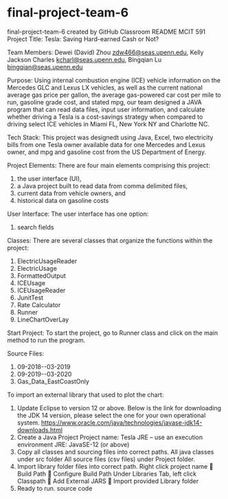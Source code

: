 # final-project-team-6
final-project-team-6 created by GitHub Classroom
README
MCIT 591 Project Title: 	Tesla:  Saving Hard-earned Cash or Not?

Team Members:  		Dewei (David) Zhou  zdw466@seas.upenn.edu, Kelly Jackson Charles kcharl@seas.upenn.edu, Bingqian Lu bingqian@seas.upenn.edu

Purpose:
Using internal combustion engine (ICE) vehicle information on the Mercedes GLC and Lexus LX vehicles, as well as the current national average gas price per gallon, the average gas-powered car cost per mile to run, gasoline grade cost, and stated mpg, our team designed a JAVA program that can read data files, input user information, and calculate whether driving a Tesla is a cost-savings strategy when compared to driving select ICE vehicles in Miami FL, New York NY and Charlotte  NC.

Tech Stack:
This project was designedt using Java, Excel, two electricity bills from one Tesla owner available data for one Mercedes and Lexus owner, and mpg and gasoline cost from the US Department of Energy.

Project Elements:
There are four main elements comprising this project:
1.	the user interface (UI),
2.	a Java project built to read data from comma delimited files, 
3.	current data from vehicle owners, and
4.	historical data on gasoline costs

User Interface:
The user interface has one option:
1.	search fields

Classes:
There are several classes that organize the functions within the project:
1.	ElectricUsageReader
2.	ElectricUsage
3.	FormattedOutput
4.	ICEUsage
5.	ICEUsageReader
6.	JunitTest
7.	Rate Calculator
8.	Runner
9.  LineChartOverLay

Start Project:
To start the project, go to Runner class and click on the main method to run the program.

Source Files:
1. 09-2018--03-2019
2. 09-2019--03-2020
3. Gas_Data_EastCoastOnly

To import an external library that used to plot the chart:

1.	Update Eclipse to version 12 or above. Below is the link for downloading the JDK 14 version, please select the one for your own operational system.
    https://www.oracle.com/java/technologies/javase-jdk14-downloads.html
2.	Create a Java Project
    Project name: Tesla
    JRE – use an execution environment JRE: JavaSE-12 (or above)
3.	Copy all classes and sourcing files into correct paths.
    All java classes under src folder
    All source files (csv files) under Project folder.
4.	Import library folder files into correct path.
    Right click project name  Build Path  Configure Build Path
    Under Libraries Tab, left click Classpath  Add External JARS  Import provided Library folder
5.	Ready to run.
     source code

